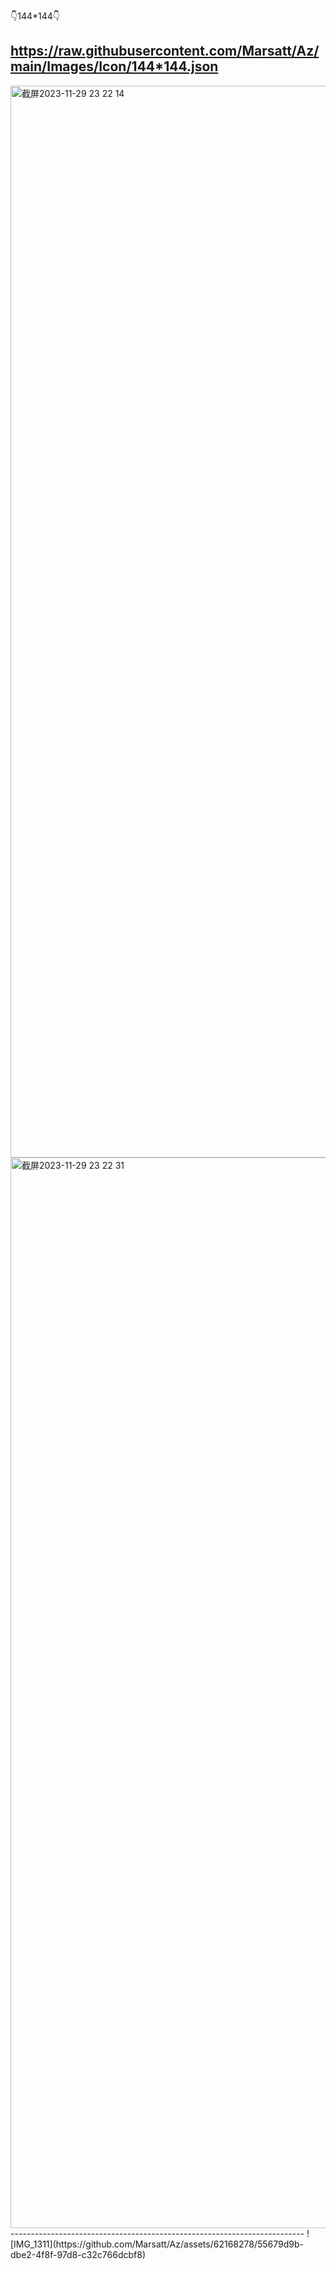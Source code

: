 👇144*144👇

https://raw.githubusercontent.com/Marsatt/Az/main/Images/Icon/144*144.json
--------------------------------------------------------------------------
<img width="1715" alt="截屏2023-11-29 23 22 14" src="https://github.com/Marsatt/Az/assets/62168278/b74778af-6642-4bc5-9d96-094d86e5ff54">
<img width="1713" alt="截屏2023-11-29 23 22 31" src="https://github.com/Marsatt/Az/assets/62168278/cff687f6-52a7-4c8c-9abc-eabbb144b31f">
-------------------------------------------------------------------------
![IMG_1311](https://github.com/Marsatt/Az/assets/62168278/55679d9b-dbe2-4f8f-97d8-c32c766dcbf8)

